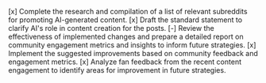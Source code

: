 [x] Complete the research and compilation of a list of relevant subreddits for promoting AI-generated content.
[x] Draft the standard statement to clarify AI's role in content creation for the posts.
[-] Review the effectiveness of implemented changes and prepare a detailed report on community engagement metrics and insights to inform future strategies.
[x] Implement the suggested improvements based on community feedback and engagement metrics.
[x] Analyze fan feedback from the recent content engagement to identify areas for improvement in future strategies.
